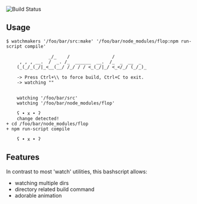 ![Build Status](https://travis-ci.org/coderofsalvation/watchmakers.svg?branch=master)

## Usage



    $ watchmakers '/foo/bar/src:make' '/foo/bar/node_modules/flop:npm run-script compile'

                    _/_    /                /            
         , , , __.  /  _. /_  ______  __.  /_  _  __  _  
        (_(_/_(_/|_<__(__/ /_/ / / <_(_/|_/ <_</_/ (_/_)_
                                                         
        -> Press Ctrl+\\ to force build, Ctrl+C to exit.
        -> watching ""
    
    
        watching '/foo/bar/src'
        watching '/foo/bar/node_modules/flop'

        ʕ • x • ʔ
        change detected!
    + cd /foo/bar/node_modules/flop
    + npm run-script compile

        ʕ • x • ʔ

## Features

In contrast to most 'watch' utilities, this bashscript allows:

* watching multiple dirs 
* directory related build command 
* adorable animation

